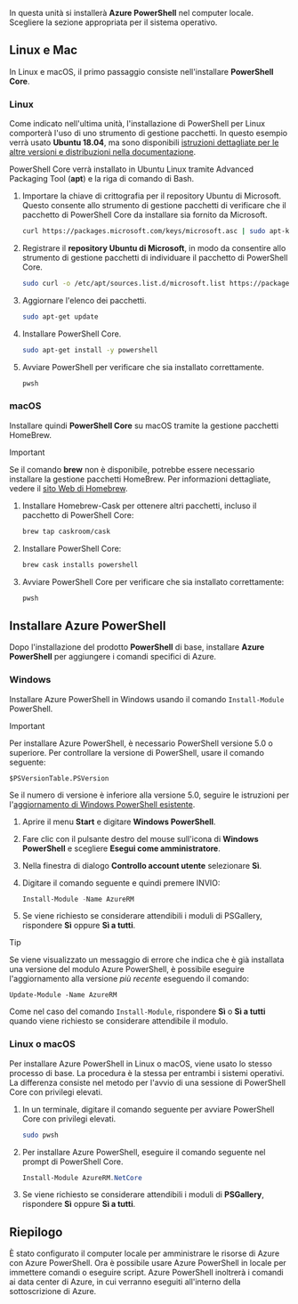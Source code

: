 In questa unità si installerà **Azure PowerShell** nel computer locale. Scegliere la sezione appropriata per il sistema operativo.

## <a name="linux-and-mac"></a>Linux e Mac
In Linux e macOS, il primo passaggio consiste nell'installare **PowerShell Core**.

### <a name="linux"></a>Linux
Come indicato nell'ultima unità, l'installazione di PowerShell per Linux comporterà l'uso di uno strumento di gestione pacchetti. In questo esempio verrà usato **Ubuntu 18.04**, ma sono disponibili [istruzioni dettagliate per le altre versioni e distribuzioni nella documentazione](https://docs.microsoft.com/powershell/scripting/setup/installing-powershell-core-on-linux).

PowerShell Core verrà installato in Ubuntu Linux tramite Advanced Packaging Tool (**apt**) e la riga di comando di Bash. 

1. Importare la chiave di crittografia per il repository Ubuntu di Microsoft. Questo consente allo strumento di gestione pacchetti di verificare che il pacchetto di PowerShell Core da installare sia fornito da Microsoft.

    ```bash
    curl https://packages.microsoft.com/keys/microsoft.asc | sudo apt-key add -
    ```

1. Registrare il **repository Ubuntu di Microsoft**, in modo da consentire allo strumento di gestione pacchetti di individuare il pacchetto di PowerShell Core.

    ```bash
    sudo curl -o /etc/apt/sources.list.d/microsoft.list https://packages.microsoft.com/config/ubuntu/18.04/prod.list
    ```

1. Aggiornare l'elenco dei pacchetti.

    ```bash
    sudo apt-get update
    ```

1. Installare PowerShell Core.

    ```bash
    sudo apt-get install -y powershell
    ```

1. Avviare PowerShell per verificare che sia installato correttamente.

    ```bash
    pwsh
    ```

### <a name="macos"></a>macOS
Installare quindi **PowerShell Core** su macOS tramite la gestione pacchetti HomeBrew.

> [!IMPORTANT]
> Se il comando **brew** non è disponibile, potrebbe essere necessario installare la gestione pacchetti HomeBrew. Per informazioni dettagliate, vedere il [sito Web di Homebrew](https://brew.sh/).

1. Installare Homebrew-Cask per ottenere altri pacchetti, incluso il pacchetto di PowerShell Core:

    ```bash
    brew tap caskroom/cask
    ```

1. Installare PowerShell Core:

    ```bash
    brew cask installs powershell
    ```

1. Avviare PowerShell Core per verificare che sia installato correttamente:

    ```bash
    pwsh
    ```

## <a name="install-azure-powershell"></a>Installare Azure PowerShell
Dopo l'installazione del prodotto **PowerShell** di base, installare **Azure PowerShell** per aggiungere i comandi specifici di Azure.

### <a name="windows"></a>Windows
Installare Azure PowerShell in Windows usando il comando `Install-Module` PowerShell.

> [!IMPORTANT]
> Per installare Azure PowerShell, è necessario PowerShell versione 5.0 o superiore. Per controllare la versione di PowerShell, usare il comando seguente: 
>
> `$PSVersionTable.PSVersion` 
>
>Se il numero di versione è inferiore alla versione 5.0, seguire le istruzioni per l'[aggiornamento di Windows PowerShell esistente](https://docs.microsoft.com/powershell/scripting/setup/installing-windows-powershell?view=powershell-6#upgrading-existing-windows-powershell).

1. Aprire il menu **Start** e digitare **Windows PowerShell**.

1. Fare clic con il pulsante destro del mouse sull'icona di **Windows PowerShell** e scegliere **Esegui come amministratore**.

1. Nella finestra di dialogo **Controllo account utente** selezionare **Sì**.

1. Digitare il comando seguente e quindi premere INVIO:

    ```powershell
    Install-Module -Name AzureRM
    ```

1. Se viene richiesto se considerare attendibili i moduli di PSGallery, rispondere **Sì** oppure **Sì a tutti**.

> [!TIP]
> Se viene visualizzato un messaggio di errore che indica che è già installata una versione del modulo Azure PowerShell, è possibile eseguire l'aggiornamento alla versione _più recente_ eseguendo il comando:
> 
> `Update-Module -Name AzureRM`
> 
> Come nel caso del comando `Install-Module`, rispondere **Sì** o **Sì a tutti** quando viene richiesto se considerare attendibile il modulo.

### <a name="linux-or-macos"></a>Linux o macOS
Per installare Azure PowerShell in Linux o macOS, viene usato lo stesso processo di base. La procedura è la stessa per entrambi i sistemi operativi. La differenza consiste nel metodo per l'avvio di una sessione di PowerShell Core con privilegi elevati.

1. In un terminale, digitare il comando seguente per avviare PowerShell Core con privilegi elevati.

    ```bash
    sudo pwsh
    ```

1. Per installare Azure PowerShell, eseguire il comando seguente nel prompt di PowerShell Core.

    ```powershell
    Install-Module AzureRM.NetCore
    ```

1. Se viene richiesto se considerare attendibili i moduli di **PSGallery**, rispondere **Sì** oppure **Sì a tutti**.

## <a name="summary"></a>Riepilogo
È stato configurato il computer locale per amministrare le risorse di Azure con Azure PowerShell. Ora è possibile usare Azure PowerShell in locale per immettere comandi o eseguire script. Azure PowerShell inoltrerà i comandi ai data center di Azure, in cui verranno eseguiti all'interno della sottoscrizione di Azure.